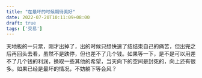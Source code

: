 ```yaml
---
title: "在最坏的时候期待美好"
date: 2022-07-20T10:11:09+08:00
draft: true
tags: ['交易']
---
```


天地板的一只票，刚才出掉了，出的时候只想快速了结结束自己的痛苦，但出完之后再回头去看，虽然不是跌停，但也差不了几个钱。如果等一下，是不是可以用差不了几个钱的利润，换取一些其他的希望，当天向下的空间是封死的，向上还有很多。如果已经是最坏的情况，不妨躺下等会风？